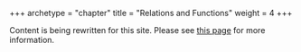 +++
archetype = "chapter"
title = "Relations and Functions"
weight = 4
+++

Content is being rewritten for this site. Please see [this page](https://jakehiance.com/the-book-of-foundational-mathematics/) for more information.